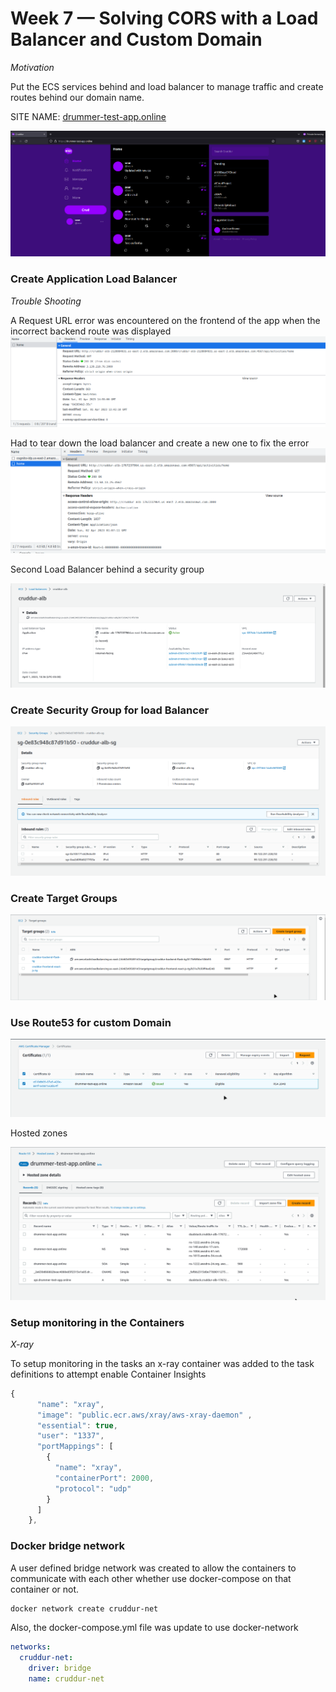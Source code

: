 # Week 7 — Solving CORS with a Load Balancer and Custom Domain

*Motivation*

Put the ECS services behind and load balancer to manage traffic and create routes behind our domain name.

SITE NAME: [drummer-test-app.online](https://drummer-test-app.online/)

![Site Name](./assets/Site.png)

### Create Application Load Balancer

*Trouble Shooting*

A Request URL error was encountered on the frontend of the app when the incorrect backend route was displayed
![Wrong_route](./assets/URL.png)

Had to tear down the load balancer and create a new one to fix the error
![Correct_route](./assets/URL_fix.png)

Second Load Balancer behind a security group

![Load Balancer](./assets/ALB.png)

### Create Security Group for load Balancer

![Security Group](./assets/alb-grp.png)

### Create Target Groups

![Target Groups](./assets/Target_groups.png)

### Use Route53 for custom Domain

![Certificate](./assets/Certificate.png)

Hosted zones

![Routes](./assets/route53.png)

### Setup monitoring in the Containers

*X-ray*

To setup monitoring in the tasks an x-ray container was added to the task definitions to attempt enable Container Insights
```js
{
      "name": "xray",
      "image": "public.ecr.aws/xray/aws-xray-daemon" ,
      "essential": true,
      "user": "1337",
      "portMappings": [
        {
          "name": "xray",
          "containerPort": 2000,
          "protocol": "udp"
        }
      ]
    },
```

### Docker bridge network

A user defined bridge network was created to allow the containers to communicate with each other whether use docker-compose on that container or not.
```sh
docker network create cruddur-net
```

Also, the docker-compose.yml file was update to use docker-network
```yml
networks: 
  cruddur-net:
    driver: bridge
    name: cruddur-net
```





